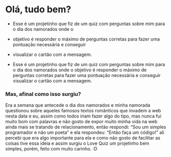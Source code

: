 # Olá, tudo bem? 

* Esse é um projetinho que fiz de um quiz com perguntas sobre mim para o dia dos namorados onde o 
* objetivo é responder o máximo de perguntas corretas para fazer uma pontuação necessária e conseguir 
* visualizar o cartão com a mensagem. 

* Esse é um projetinho que fiz de um quiz com perguntas sobre mim para o dia dos namorados onde o objetivo é responder o máximo de perguntas corretas para fazer uma pontuação necessária e conseguir visualizar o cartão com a mensagem. 

### Mas, afinal como isso surgiu? 

 Era a semana que antecede o dia dos namorados e minha namorada questionou sobre aqueles 
 famosos textos românticos que invadem a web nesta data e eu, assim como todos iriam fazer algo do tipo, 
 mas nunca fui muito bom com palavras e não gosto de expor muito minha vida na web ainda mais se tratando de relacionamento, então respondi:
 “Sou um simples programador e não um poeta” e ela respondeu:
 “Então faça um código!" ali percebi que era algo importante para ela e como não gosto de 
 facilitar as coisas tive essa ideia e assim surgiu o Love Quiz um projetinho bem simples, porém, feito com muito carinho. :D
